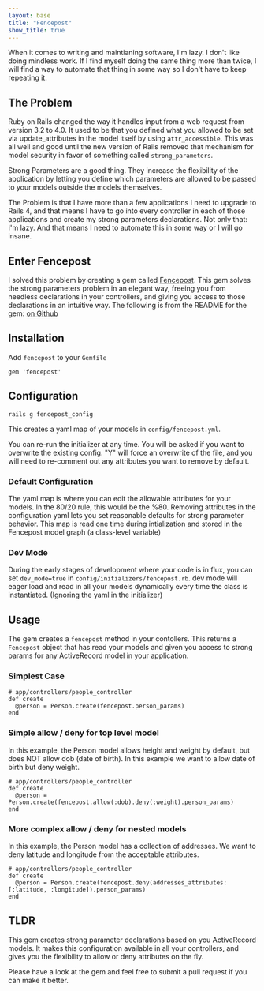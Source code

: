 ```yaml
---
layout: base
title: "Fencepost"
show_title: true
---
```


When it comes to writing and maintianing software, I'm lazy.
I don't like doing mindless work. If I find myself doing the same thing
more than twice, I will find a way to automate that thing in some way so I don't
have to keep repeating it.

## The Problem
Ruby on Rails changed the way it handles input from a web request from version
3.2 to 4.0. It used to be that you defined what you allowed to be set via
update_attributes in the model itself by using `attr_accessible`. This was all
well and good until the new version of Rails removed that mechanism for
model security in favor of something called `strong_parameters`.

Strong Parameters are a good thing. They increase the flexibility of the application
by letting you define which parameters are allowed to be passed to your models
outside the models themselves.

The Problem is that I have more than a few applications I need to upgrade to
Rails 4, and that means I have to go into every controller in each of those
applications and create my strong parameters declarations. Not only that: I'm
lazy. And that means I need to automate this in some way or I will go insane.

## Enter Fencepost

I solved this problem by creating a gem called [Fencepost](http://rubygems.org/gems/fencepost).
This gem solves the strong parameters problem in an elegant way, freeing you
from needless declarations in your controllers, and giving you access to those
declarations in an intuitive way. The following is from the README for the gem:
[on Github](https://github.com/scotthelm/fencepost)

## Installation

Add `fencepost` to your `Gemfile`

    gem 'fencepost'


## Configuration


    rails g fencepost_config

This creates a yaml map of your models in `config/fencepost.yml`.

You can re-run the initializer at any time. You will be asked if you want to
overwrite the existing config. "Y" will force an overwrite of the file, and you
will need to re-comment out any attributes you want to remove by default.

### Default Configuration

The yaml map is where you can edit the allowable attributes for your models. In
the 80/20 rule, this would be the %80. Removing attributes in the configuration
yaml lets you set reasonable defaults for strong parameter behavior.
This map is read one time during intialization and stored in the Fencepost
model graph (a class-level variable)

### Dev Mode

During the early stages of development where your code is in flux, you can set
`dev_mode=true` in `config/initializers/fencepost.rb`. dev mode will eager load
and read in all your models dynamically every time the class is instantiated.
(Ignoring the yaml in the initializer)

## Usage

The gem creates a `fencepost` method in your contollers. This returns a
`Fencepost` object that has read your models and given you access to strong
params for any ActiveRecord model in your application.

### Simplest Case

    # app/controllers/people_controller
    def create
      @person = Person.create(fencepost.person_params)
    end

### Simple allow / deny for top level model

In this example, the Person model allows height and weight by default, but does
NOT allow dob (date of birth). In this example we want to allow date of birth but
deny weight.

    # app/controllers/people_controller
    def create
      @person = Person.create(fencepost.allow(:dob).deny(:weight).person_params)
    end

### More complex allow / deny for nested models

In this example, the Person model has a collection of addresses. We want to
deny latitude and longitude from the acceptable attributes.

    # app/controllers/people_controller
    def create
      @person = Person.create(fencepost.deny(addresses_attributes: [:latitude, :longitude]).person_params)
    end

## TLDR

This gem creates strong parameter declarations based on you ActiveRecord models.
It makes this configuration available in all your controllers, and gives you
the flexibility to allow or deny attributes on the fly.

Please have a look at the gem and feel free to submit a pull request if you 
can make it better.

